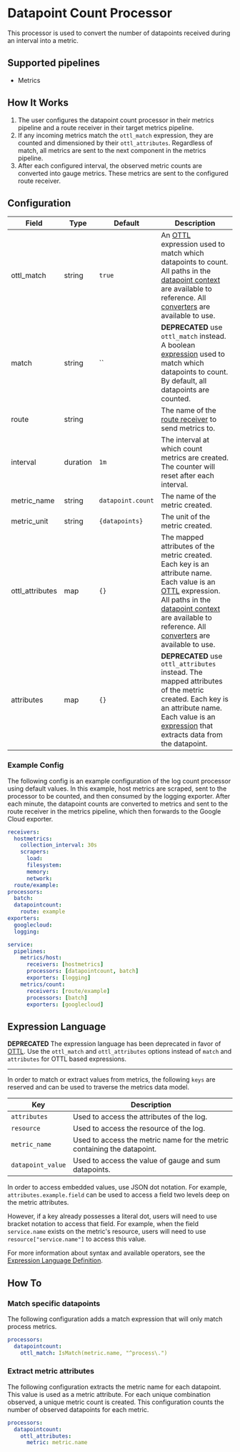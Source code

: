 # Datapoint Count Processor

This processor is used to convert the number of datapoints received during an interval into a metric.

## Supported pipelines

- Metrics

## How It Works

1. The user configures the datapoint count processor in their metrics pipeline and a route receiver in their target metrics pipeline.
2. If any incoming metrics match the `ottl_match` expression, they are counted and dimensioned by their `ottl_attributes`. Regardless of match, all metrics are sent to the next component in the metrics pipeline.
3. After each configured interval, the observed metric counts are converted into gauge metrics. These metrics are sent to the configured route receiver.

## Configuration

| Field           | Type     | Default           | Description                                                                                                                                                                                                                                                               |
| --------------- | -------- | ----------------- | ------------------------------------------------------------------------------------------------------------------------------------------------------------------------------------------------------------------------------------------------------------------------- |
| ottl_match      | string   | `true`            | An [OTTL] expression used to match which datapoints to count. All paths in the [datapoint context] are available to reference. All [converters] are available to use.                                                                                                     |
| match           | string   | ``                | **DEPRECATED** use `ottl_match` instead. A boolean [expression](https://github.com/antonmedv/expr/blob/master/docs/Language-Definition.md) used to match which datapoints to count. By default, all datapoints are counted.                                               |
| route           | string   | ` `               | The name of the [route receiver](../../receiver/routereceiver/README.md) to send metrics to.                                                                                                                                                                              |
| interval        | duration | `1m`              | The interval at which count metrics are created. The counter will reset after each interval.                                                                                                                                                                              |
| metric_name     | string   | `datapoint.count` | The name of the metric created.                                                                                                                                                                                                                                           |
| metric_unit     | string   | `{datapoints}`    | The unit of the metric created.                                                                                                                                                                                                                                           |
| ottl_attributes | map      | `{}`              | The mapped attributes of the metric created. Each key is an attribute name. Each value is an [OTTL] expression. All paths in the [datapoint context] are available to reference. All [converters] are available to use.                                                   |
| attributes      | map      | `{}`              | **DEPRECATED** use `ottl_attributes` instead. The mapped attributes of the metric created. Each key is an attribute name. Each value is an [expression](https://github.com/antonmedv/expr/blob/master/docs/Language-Definition.md) that extracts data from the datapoint. |

[OTTL]: https://github.com/open-telemetry/opentelemetry-collector-contrib/tree/v0.136.0/pkg/ottl#readme
[converters]: https://github.com/open-telemetry/opentelemetry-collector-contrib/blob/v0.136.0/pkg/ottl/ottlfuncs/README.md#converters
[datapoint context]: https://github.com/open-telemetry/opentelemetry-collector-contrib/blob/v0.136.0/pkg/ottl/contexts/ottldatapoint/README.md

### Example Config

The following config is an example configuration of the log count processor using default values. In this example, host metrics are scraped, sent to the processor to be counted, and then consumed by the logging exporter. After each minute, the datapoint counts are converted to metrics and sent to the route receiver in the metrics pipeline, which then forwards to the Google Cloud exporter.

```yaml
receivers:
  hostmetrics:
    collection_interval: 30s
    scrapers:
      load:
      filesystem:
      memory:
      network:
  route/example:
processors:
  batch:
  datapointcount:
    route: example
exporters:
  googlecloud:
  logging:

service:
  pipelines:
    metrics/host:
      receivers: [hostmetrics]
      processors: [datapointcount, batch]
      exporters: [logging]
    metrics/count:
      receivers: [route/example]
      processors: [batch]
      exporters: [googlecloud]
```

## Expression Language

**DEPRECATED**
The expression language has been deprecated in favor of [OTTL]. Use the `ottl_match` and `ottl_attributes` options instead of `match` and `attributes` for OTTL based expressions.

---

In order to match or extract values from metrics, the following `keys` are reserved and can be used to traverse the metrics data model.

| Key               | Description                                                             |
| ----------------- | ----------------------------------------------------------------------- |
| `attributes`      | Used to access the attributes of the log.                               |
| `resource`        | Used to access the resource of the log.                                 |
| `metric_name`     | Used to access the metric name for the metric containing the datapoint. |
| `datapoint_value` | Used to access the value of gauge and sum datapoints.                   |

In order to access embedded values, use JSON dot notation. For example, `attributes.example.field` can be used to access a field two levels deep on the metric attributes.

However, if a key already possesses a literal dot, users will need to use bracket notation to access that field. For example, when the field `service.name` exists on the metric's resource, users will need to use `resource["service.name"]` to access this value.

For more information about syntax and available operators, see the [Expression Language Definition](https://github.com/antonmedv/expr/blob/master/docs/Language-Definition.md).

## How To

### Match specific datapoints

The following configuration adds a match expression that will only match process metrics.

```yaml
processors:
  datapointcount:
    ottl_match: IsMatch(metric.name, "^process\.")
```

### Extract metric attributes

The following configuration extracts the metric name for each datapoint. This value is used as a metric attribute. For each unique combination observed, a unique metric count is created. This configuration counts the number of observed datapoints for each metric.

```yaml
processors:
  datapointcount:
    ottl_attributes:
      metric: metric.name
```
